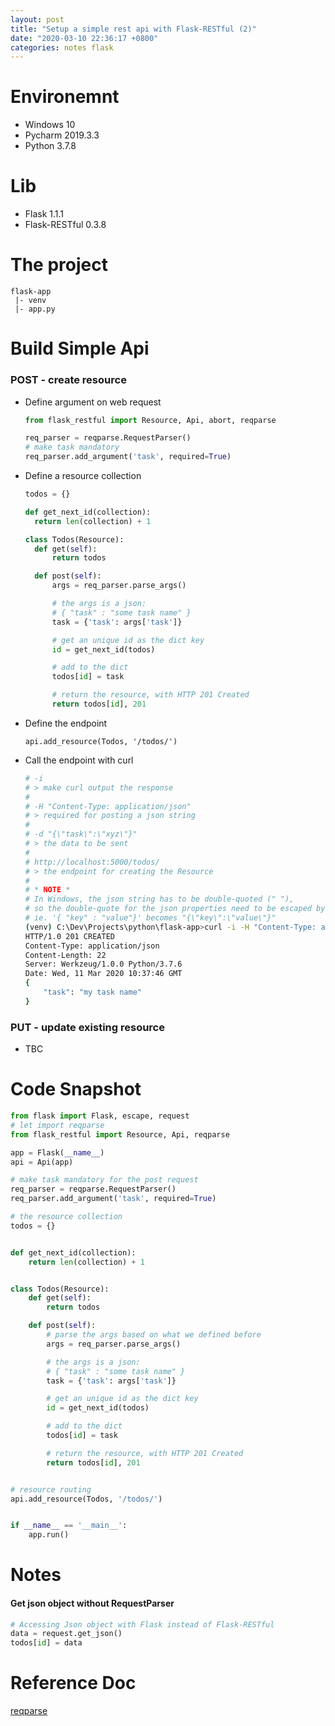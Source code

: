 ```yaml
---
layout: post
title: "Setup a simple rest api with Flask-RESTful (2)"
date: "2020-03-10 22:36:17 +0800"
categories: notes flask
---
```

# Environemnt
- Windows 10
- Pycharm 2019.3.3
- Python 3.7.8

# Lib
- Flask 1.1.1
- Flask-RESTful 0.3.8

# The project
```
flask-app
 |- venv
 |- app.py
```

# Build Simple Api
### POST - create resource
- Define argument on web request
  ```Python
  from flask_restful import Resource, Api, abort, reqparse

  req_parser = reqparse.RequestParser()
  # make task mandatory
  req_parser.add_argument('task', required=True)

  ```

- Define a resource collection
  ```Python
  todos = {}

  def get_next_id(collection):
    return len(collection) + 1

  class Todos(Resource):
    def get(self):
        return todos

    def post(self):
        args = req_parser.parse_args()

        # the args is a json:
        # { "task" : "some task name" }
        task = {'task': args['task']}

        # get an unique id as the dict key
        id = get_next_id(todos)

        # add to the dict
        todos[id] = task

        # return the resource, with HTTP 201 Created
        return todos[id], 201

  ```

- Define the endpoint
  ```
  api.add_resource(Todos, '/todos/')
  ```

- Call the endpoint with curl
  ```Bash
  # -i
  # > make curl output the response
  #
  # -H "Content-Type: application/json"
  # > required for posting a json string
  #
  # -d "{\"task\":\"xyz\"}"
  # > the data to be sent
  #
  # http://localhost:5000/todos/
  # > the endpoint for creating the Resource
  #
  # * NOTE *
  # In Windows, the json string has to be double-quoted (" "),
  # so the double-quote for the json properties need to be escaped by using \"
  # ie. '{ "key" : "value"}' becomes "{\"key\":\"value\"}"
  (venv) C:\Dev\Projects\python\flask-app>curl -i -H "Content-Type: application/json" -X POST -d "{\"task\":\"my task name\"}" http://localhost:5000/todos/
  HTTP/1.0 201 CREATED
  Content-Type: application/json
  Content-Length: 22
  Server: Werkzeug/1.0.0 Python/3.7.6
  Date: Wed, 11 Mar 2020 10:37:46 GMT
  {
      "task": "my task name"
  }
  ```

### PUT - update existing resource
- TBC


# Code Snapshot
  ```Python
  from flask import Flask, escape, request
  # let import reqparse
  from flask_restful import Resource, Api, reqparse

  app = Flask(__name__)
  api = Api(app)

  # make task mandatory for the post request
  req_parser = reqparse.RequestParser()
  req_parser.add_argument('task', required=True)

  # the resource collection
  todos = {}


  def get_next_id(collection):
      return len(collection) + 1


  class Todos(Resource):
      def get(self):
          return todos

      def post(self):
          # parse the args based on what we defined before
          args = req_parser.parse_args()

          # the args is a json:
          # { "task" : "some task name" }
          task = {'task': args['task']}

          # get an unique id as the dict key
          id = get_next_id(todos)

          # add to the dict
          todos[id] = task

          # return the resource, with HTTP 201 Created
          return todos[id], 201


  # resource routing
  api.add_resource(Todos, '/todos/')


  if __name__ == '__main__':
      app.run()
  ```

# Notes
#### Get json object without RequestParser
```Python
# Accessing Json object with Flask instead of Flask-RESTful
data = request.get_json()
todos[id] = data
```

# Reference Doc
[reqparse](https://flask-restful.readthedocs.io/en/latest/reqparse.html#)
